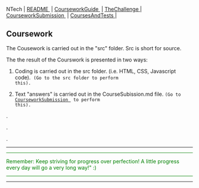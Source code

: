  NTech | [README ](README.md#) | [CourseworkGuide ](CourseworkGuide.md#) | [TheChallenge ](TheChallenge.md#) | [CourseworkSubmission ](CourseworkSubmission.md#)  | [CoursesAndTests ](CoursesAndTests.md#) |
 
## Coursework

The Cousework is carried out in the "src" folder.  Src is short for source.

The the result of the Courswork is presented in two ways:

1. Coding is carried out in the src folder.  (i.e. HTML, CSS, Javascript code).  <code>(Go to the src folder to perform this).</code>

2. Text "answers" is carried out in the CourseSubission.md file. <code>(Go to [CourseworkSubmission ](CourseworkSubmission.md#)  to perform this).</code>

.

.

.


---
  
<hr style="background: green" /> 
<span style="color: green">
Remember: Keep striving for progress over perfection! A little progress every day will go a very long way!" :)
</span>
<hr style="background: green" /> 

---